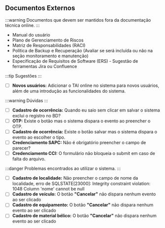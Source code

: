 ## Documentos Externos

:::warning
Documentos que devem ser mantidos fora da documentação técnica online.
:::

- Manual do usuário
- Plano de Gerenciamento de Riscos
- Matriz de Responsabilidades (RACI)
- Política de Backup e Recuperação (Avaliar se será incluída ou não na seção monitoramento e manutenção)
- Especificação de Requisitos de Software (ERS) - Sugestão de ferramentas Jira ou Confluence

:::tip
Sugestões
:::

- [ ] **Novos usuários:** Adicionar o TAI online no sistema para novos usuários, além de uma introdução as funcionalidades do sistema.

:::warning
Dúvidas
:::

- [ ] **Cadastro de ocorrência:** Quando eu saio sem clicar em salvar o sistema exclui o registro no BD?
- [ ] **OTP:** Existe o botão mas o sistema dispara o evento ao preencher o OTP.
- [ ] **Cadastro de ocorrência:** Existe o botão salvar mas o sistema dispara o evento ao escolher o tipo.
- [ ] **Credenciamento SAPC:** Não é obrigatório preencher o campo de parecer?
- [ ] **Credenciamento CCI:** O formulário não bloqueia o submit em caso de falta do arquivo.

:::danger
Problemas encontrados ao utilizar o sistema.
:::

- [ ] **Cadastro de localidade:** Não preencher o campo de nome da localidade, erro de SQLSTATE[23000]: Integrity constraint violation: 1048 Column 'nome' cannot be null
- [ ] **Cadastro de veículo:** O botão **"Cancelar"** não dispara nenhum evento ao ser clicado
- [ ] **Cadastro de equipamento:** O botão **"Cancelar"** não dispara nenhum evento ao ser clicado
- [ ] **Cadastro de material bélico:** O botão **"Cancelar"** não dispara nenhum evento ao ser clicado
